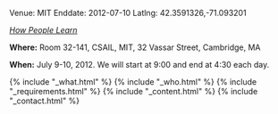Venue: MIT
Enddate: 2012-07-10
Latlng: 42.3591326,-71.093201

<p><a href="http://www.nap.edu/catalog.php?record_id=9853"><em>How People Learn</em></a></p>
<p><strong>Where:</strong> Room 32-141, CSAIL, MIT, 32 Vassar Street, Cambridge, MA</p>
<p><strong>When:</strong> July 9-10, 2012. We will start at 9:00 and end at 4:30 each day.</p>
{% include "_what.html" %}
{% include "_who.html" %}
{% include "_requirements.html" %}
{% include "_content.html" %}
{% include "_contact.html" %}
